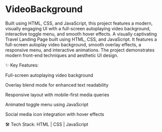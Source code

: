 # VideoBackground
Built using HTML, CSS, and JavaScript, this project features a modern, visually engaging UI with a full-screen autoplaying video background, interactive toggle menu, and smooth hover effects.
A visually captivating Travel Landing Page built using HTML, CSS, and JavaScript. It features a full-screen autoplay video background, smooth overlay effects, a responsive menu, and interactive animations. The project demonstrates modern front-end techniques and aesthetic UI design.

✨ Key Features:

Full-screen autoplaying video background

Overlay blend mode for enhanced text readability

Responsive layout with mobile-first media queries

Animated toggle menu using JavaScript

Social media icon integration with hover effects

🛠️ Tech Stack:
HTML | CSS | JavaScript

